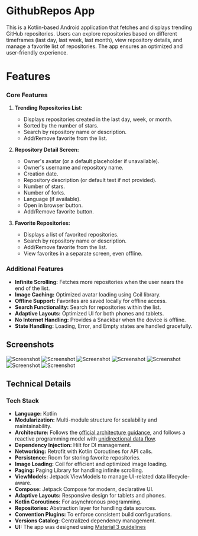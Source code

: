 GithubRepos App
==================
This is a Kotlin-based Android application that fetches and displays trending GitHub repositories. Users can explore repositories based on different timeframes (last day, last week, last month), view repository details, and manage a favorite list of repositories. The app ensures an optimized and user-friendly experience.

# Features

### Core Features
1. **Trending Repositories List:**
    - Displays repositories created in the last day, week, or month.
    - Sorted by the number of stars.
    - Search by repository name or description.
    - Add/Remove favorite from the list.

2. **Repository Detail Screen:**
    - Owner's avatar (or a default placeholder if unavailable).
    - Owner's username and repository name.
    - Creation date.
    - Repository description (or default text if not provided).
    - Number of stars.
    - Number of forks.
    - Language (if available).
    - Open in browser button.
    - Add/Remove favorite button.

3. **Favorite Repositories:**
    - Displays a list of favorited repositories.
    - Search by repository name or description.
    - Add/Remove favorite from the list.
    - View favorites in a separate screen, even offline.

### Additional Features
- **Infinite Scrolling:** Fetches more repositories when the user nears the end of the list.
- **Image Caching:** Optimized avatar loading using Coil library.
- **Offline Support:** Favorites are saved locally for offline access.
- **Search Functionality:** Search for repositories within the list.
- **Adaptive Layouts:** Optimized UI for both phones and tablets.
- **No Internet Handling:** Provides a Snackbar when the device is offline.
- **State Handling:** Loading, Error, and Empty states are handled gracefully.


## Screenshots
![Screenshot](screenshots/1.png "Screenshot") ![Screenshot](screenshots/2.png "Screenshot")
![Screenshot](screenshots/3.png "Screenshot") ![Screenshot](screenshots/4.png "Screenshot")
![Screenshot](screenshots/5.png "Screenshot")
![Screenshot](screenshots/6.png "Screenshot")
![Screenshot](screenshots/7.png "Screenshot")

## Technical Details

### Tech Stack
- **Language:** Kotlin
- **Modularization:** Multi-module structure for scalability and maintainability.
- **Architecture:** Follows the [official architecture guidance](https://developer.android.com/topic/architecture), and follows a reactive programming model with [unidirectional data flow](https://developer.android.com/topic/architecture/ui-layer#udf).
- **Dependency Injection:** Hilt for DI management.
- **Networking:** Retrofit with Kotlin Coroutines for API calls.
- **Persistence:** Room for storing favorite repositories.
- **Image Loading:** Coil for efficient and optimized image loading.
- **Paging:** Paging Library for handling infinite scrolling.
- **ViewModels:** Jetpack ViewModels to manage UI-related data lifecycle-aware.
- **Compose:** Jetpack Compose for modern, declarative UI.
- **Adaptive Layouts:** Responsive design for tablets and phones.
- **Kotlin Coroutines:** For asynchronous programming.
- **Repositories:** Abstraction layer for handling data sources.
- **Convention Plugins:** To enforce consistent build configurations.
- **Versions Catalog:** Centralized dependency management.
- **UI:** The app was designed using [Material 3 guidelines](https://m3.material.io/)